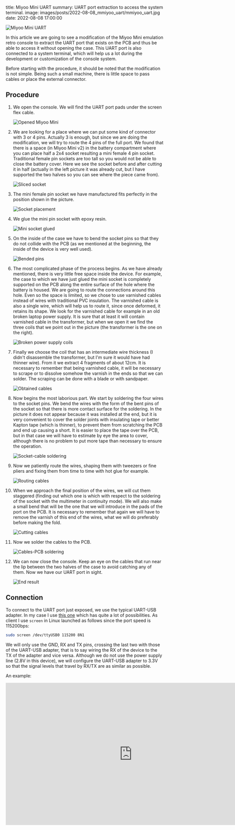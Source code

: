 title: Miyoo Mini UART
summary: UART port extraction to access the system terminal.
image: images/posts/2022-08-08_mmiyoo_uart/mmiyoo_uart.jpg
date: 2022-08-08 17:00:00

![Miyoo Mini UART](images/posts/2022-08-08_mmiyoo_uart/mmiyoo_uart.jpg)

In this article we are going to see a modification of the Miyoo Mini emulation retro console to extract the UART port that exists on the PCB and thus be able to access it without opening the case. This UART port is also connected to a system terminal, which will help us a lot during the development or customization of the console system.

Before starting with the procedure, it should be noted that the modification is not simple. Being such a small machine, there is little space to pass cables or place the external connector.

## Procedure

1. We open the console. We will find the UART port pads under the screen flex cable.

    ![Opened Miyoo Mini](images/posts/2022-08-08_mmiyoo_uart/consola_abierta.jpg)

2. We are looking for a place where we can put some kind of connector with 3 or 4 pins. Actually 3 is enough, but since we are doing the modification, we will try to route the 4 pins of the full port. We found that there is a space (in Miyoo Mini v2) in the battery compartment where you can place half a 2x4 socket resulting a mini female 4 pin socket. Traditional female pin sockets are too tall so you would not be able to close the battery cover. Here we see the socket before and after cutting it in half (actually in the left picture it was already cut, but I have supported the two halves so you can see where the piece came from).

    ![Sliced socket](images/posts/2022-08-08_mmiyoo_uart/zocalo_2x4.jpg)

3. The mini female pin socket we have manufactured fits perfectly in the position shown in the picture.

    ![Socket placement](images/posts/2022-08-08_mmiyoo_uart/ubicacion_zocalo.jpg)

4. We glue the mini pin socket with epoxy resin.

    ![Mini socket glued](images/posts/2022-08-08_mmiyoo_uart/pegado.jpg)

5. On the inside of the case we have to bend the socket pins so that they do not collide with the PCB (as we mentioned at the beginning, the inside of the device is very well used).

    ![Bended pins](images/posts/2022-08-08_mmiyoo_uart/pines_doblados.jpg)

6. The most complicated phase of the process begins. As we have already mentioned, there is very little free space inside the device. For example, the case to which we have just glued the mini socket is completely supported on the PCB along the entire surface of the hole where the battery is housed. We are going to route the connections around this hole. Even so the space is limited, so we chose to use varnished cables instead of wires with traditional PVC insulation. The varnished cable is also a single wire, which will help us to route it, since once deformed, it retains its shape. We look for the varnished cable for example in an old broken laptop power supply. It is sure that at least it will contain varnished cable in the transformer, but when we open it we find the three coils that we point out in the picture (the transformer is the one on the right).

    ![Broken power supply coils](images/posts/2022-08-08_mmiyoo_uart/alimentador_estropeado.jpg)

7. Finally we choose the coil that has an intermediate wire thickness (I didn't disassemble the transformer, but I'm sure it would have had thinner wire). From it we extract 4 fragments of about 12cm. It is necessary to remember that being varnished cable, it will be necessary to scrape or to dissolve somehow the varnish in the ends so that we can solder. The scraping can be done with a blade or with sandpaper.

    ![Obtained cables](images/posts/2022-08-08_mmiyoo_uart/cables_extraidos.jpg)

8. Now begins the most laborious part. We start by soldering the four wires to the socket pins. We bend the wires with the form of the bent pins of the socket so that there is more contact surface for the soldering. In the picture it does not appear because it was installed at the end, but it is very convenient to cover the solder joints with insulating tape or better Kapton tape (which is thinner), to prevent them from scratching the PCB and end up causing a short. It is easier to place the tape over the PCB, but in that case we will have to estimate by eye the area to cover, although there is no problem to put more tape than necessary to ensure the operation.

    ![Socket-cable soldering](images/posts/2022-08-08_mmiyoo_uart/soldadura_zocalo.jpg)

9. Now we patiently route the wires, shaping them with tweezers or fine pliers and fixing them from time to time with hot glue for example.

    ![Routing cables](images/posts/2022-08-08_mmiyoo_uart/enrutando.jpg)

10. When we approach the final position of the wires, we will cut them staggered (finding out which one is which with respect to the soldering of the socket with the multimeter in continuity mode). We will also make a small bend that will be the one that we will introduce in the pads of the port on the PCB. It is necessary to remember that again we will have to remove the varnish of this end of the wires, what we will do preferably before making the fold.

    ![Cutting cables](images/posts/2022-08-08_mmiyoo_uart/recortando.jpg)

11. Now we solder the cables to the PCB.

    ![Cables-PCB soldering](images/posts/2022-08-08_mmiyoo_uart/soldadura_pcb.jpg)

12. We can now close the console. Keep an eye on the cables that run near the lip between the two halves of the case to avoid catching any of them. Now we have our UART port in sight.

    ![End result](images/posts/2022-08-08_mmiyoo_uart/fin.jpg)

## Connection

To connect to the UART port just exposed, we use the typical UART-USB adapter. In my case I use [this one](https://www.amazon.es/dp/B07BBPX8B8) which has quite a lot of possibilities. As client I use `screen` in Linux launched as follows since the port speed is 115200bps:

```bash
sudo screen /dev/ttyUSB0 115200 8N1
```

We will only use the GND, RX and TX pins, crossing the last two with those of the UART-USB adapter, that is to say wiring the RX of the device to the TX of the adapter and vice versa. Although we do not use the power supply line (2.8V in this device), we will configure the UART-USB adapter to 3.3V so that the signal levels that travel by RX/TX are as similar as possible.

An example:

<iframe width="806" height="453" src="https://www.youtube.com/embed/Df2k8gsOvtM" title="Miyoo Mini UART session" frameborder="0" allow="accelerometer; autoplay; clipboard-write; encrypted-media; gyroscope; picture-in-picture" allowfullscreen></iframe>